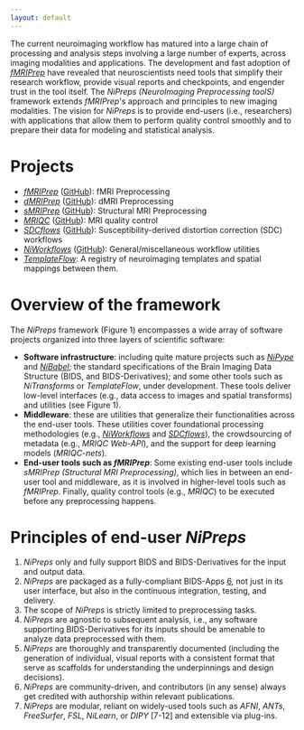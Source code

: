 ```yaml
---
layout: default
---
```


The current neuroimaging workflow has matured into a large chain of processing and analysis steps involving a large number of experts, across imaging modalities and applications.
The development and fast adoption of [_fMRIPrep_][1] have revealed that neuroscientists need tools that simplify their research workflow, provide visual reports and checkpoints, and engender trust in the tool itself.
The _NiPreps (NeuroImaging Preprocessing toolS)_ framework extends _fMRIPrep_'s approach and principles to new imaging modalities.
The vision for _NiPreps_ is to provide end-users (i.e., researchers) with applications that allow them to perform quality control smoothly and to prepare their data for modeling and statistical analysis.

# Projects

  * [_fMRIPrep_][1] ([GitHub](https://github.com/poldracklab/fmriprep)): fMRI Preprocessing
  * [_dMRIPrep_][6] ([GitHub](https://github.com/nipreps/dmriprep)): dMRI Preprocessing
  * [_sMRIPrep_][7] ([GitHub](https://github.com/poldracklab/smriprep)): Structural MRI Preprocessing
  * [_MRIQC_][8] ([GitHub](https://github.com/poldracklab/mriqc)): MRI quality control
  * [_SDCflows_][5] ([GitHub](https://github.com/nipreps/sdcflows)): Susceptibility-derived distortion correction (SDC) workflows
  * [_NiWorkflows_][4] ([GitHub](https://github.com/nipreps/niworkflows)): General/miscellaneous workflow utilities
  * [_TemplateFlow_][9]: A registry of neuroimaging templates and spatial mappings between them.

# Overview of the framework

The _NiPreps_ framework (Figure 1) encompasses a wide array of software projects organized into three layers of scientific software:

  * **Software infrastructure**: including quite mature projects such as [_NiPype_][2] and [_NiBabel_][3]; the standard specifications of the Brain Imaging Data Structure (BIDS, and BIDS-Derivatives); and some other tools such as _NiTransforms_ or _TemplateFlow_, under development.
    These tools deliver low-level interfaces (e.g., data access to images and spatial transforms) and utilities (see Figure 1).
  * **Middleware**: these are utilities that generalize their functionalities across the end-user tools.
    These utilities cover foundational processing methodologies (e.g., [_NiWorkflows_][4] and [_SDCflows_][5]), the crowdsourcing of metadata (e.g., _MRIQC Web-API_), and the support for deep learning models (_MRIQC-nets_).
  * **End-user tools such as _fMRIPrep_**: Some existing end-user tools include _sMRIPrep (Structural MRI Preprocessing)_, which lies in between an end-user tool and middleware, as it is involved in higher-level tools such as _fMRIPrep_. Finally, quality control tools (e.g., _MRIQC_) to be executed before any preprocessing happens.

<!-- ![Branching](https://guides.github.com/activities/hello-world/branching.png) -->

# Principles of end-user _NiPreps_

  1. _NiPreps_ only and fully support BIDS and BIDS-Derivatives for the input and output data.
  1. _NiPreps_ are packaged as a fully-compliant BIDS-Apps [6], not just in its user interface, but also in the continuous integration, testing, and delivery.
  1. The scope of _NiPreps_ is strictly limited to preprocessing tasks.
  1. _NiPreps_ are agnostic to subsequent analysis, i.e., any software supporting BIDS-Derivatives for its inputs should be amenable to analyze data preprocessed with them.
  1. _NiPreps_ are thoroughly and transparently documented (including the generation of individual, visual reports with a consistent format that serve as scaffolds for understanding the underpinnings and design decisions).
  1. _NiPreps_ are community-driven, and contributors (in any sense) always get credited with authorship within relevant publications.
  1. _NiPreps_ are modular, reliant on widely-used tools such as _AFNI_, _ANTs_, _FreeSurfer_, _FSL_, _NiLearn_, or _DIPY_ [7-12] and extensible via plug-ins.


[1]: http://fmriprep.org/ "fMRIPrep documentation"
[2]: https://nipype.readthedocs.io/ "NiPype documentation"
[3]: https://nibabel.readthedocs.io/ "NiBabel documentation"
[4]: https://www.nipreps.org/niworkflows/ "NiWorkflows documentation"
[5]: https://www.nipreps.org/sdcflows/ "SDCflows documentation"
[6]: https://www.nipreps.org/dmriprep/ "dMRIPrep documentation"
[7]: https://poldracklab.github.io/smriprep "sMRIPrep documentation"
[8]: https://mriqc.readthedocs.io/ "MRIQC Documentation"
[9]: https://www.templateflow.org/ "TemplateFlow"
